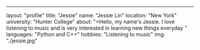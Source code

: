 ---
layout: "profile"
title:  "Jessie"
name: "Jessie Lin"
location: "New York"
university: "Hunter College"
about: ">Hello, my name's Jessie. I love listening to music and is very interested in learning new things everyday "	
languages: "Python and C++"
hobbies: "Listening to music"
img: "./jessie.jpg"
